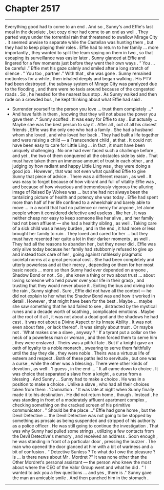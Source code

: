 
# Chapter 2517


---

Everything good had to come to an end . And so , Sunny's and Effie's last meal in the desolate , but cozy diner had come to an end as well .
They parted ways under the torrential rain that threatened to swallow Mirage City . It seemed unwise to separate while the Castellan was hunting them , but they had to keep playing their roles . Effie had to return to her family ... more importantly , they wanted to split the team spying on them in two , so that escaping its surveillance was easier later .
Sunny glanced at Effie and lingered for a few moments just before they went their own ways .
“ You ... be careful .”
Effie met his gaze calmly and smiled after a long stretch of silence .
" You too , partner .”
With that , she was gone .
Sunny remained motionless for a while , then inhaled deeply and began walking . His PTV had been destroyed , the subway system of Mirage City was paralyzed due to the flooding , and there were no taxis around because of the congested roads . So , he headed for the nearest bus stop .
As Sunny walked and then rode on a crowded bus , he kept thinking about what Effie had said .
* Surrender yourself to the person you love ... trust them completely ...*
* And have faith in them , knowing that they will not abuse the power you gave them .*
Sunny scoffed .
It was easy for Effie to say .
But actually ...
Maybe she was the best person to say it . After all , out of all his closest friends , Effie was the only one who had a family . She had a husband whom she loved , and who loved her back . They had built a life together and were raising a child — a Transcendent child , at that . It could not have been easy to care for Little Ling ... in fact , it must have been uniquely challenging .
No one had ever faced such a challenge before , and yet , the two of them conquered all the obstacles side by side . That must have taken them an immense amount of trust in each other , and judging by how radiant and happy Little Ling was , they were doing a good job .
However , that was not even what qualified Effie to give Sunny that piece of advice . There was a different reason , as well .
It was easy to forget because of how vibrant and full of vitality Effie was , and because of how vivacious and tremendously vigorous the alluring image of Raised By Wolves was ... but she had not always been the tantalizing picture of health and potency she was today .
Effie had spent more than half of her life confined to a wheelchair and barely able to move ... in a world that had no patience or mercy for anyone , let alone people whom it considered defective and useless , like her . It was neither cheap nor easy to keep someone like her alive , and her family had not been affluent — she had a healthy sibling , as well . Taking care of a sick child was a heavy burden , and in the end , it had more or less brought her family to ruin . They loved and cared for her ... but they must have resented her quite a lot in their darker moments , as well .
They had all the reasons to abandon her , but they never did . Effie was only alive today because her family had stubbornly refused to give up and instead took care of her , going against ruthlessly pragmatic societal norms at a great personal cost .
She had been completely and utterly powerless and at their mercy , depending on them for her most basic needs ... more so than Sunny had ever depended on anyone , Shadow Bond or not .
So , she knew a thing or two about trust ... about loving someone who held power over your life in their grasp , and trusting that they would never abuse it .
Exiting the bus and diving into the rain , Sunny sighed .
Sure , Effie did not have all the context — he did not explain to her what the Shadow Bond was and how it worked in detail . However , that might have been for the best . Maybe ... maybe she saw something that he had failed to see , distracted by the mystical runes and a decade worth of scathing , complicated emotions .
Maybe at the root of it all , it was not about a dead god and the shadows he had cast . It was not about a Divine Aspect or its Innate Ability . It was not even about fate , or lack thereof .
It was simply about trust .
Or maybe not .
'What makes one a slave , anyway ? '
If a tyrant put a collar on the neck of a powerless man or woman , and then forced them to serve him , they were enslaved . Theirs was a pitiful fate .
But if a knight gave an oath of loyalty to a noble monarch , swearing to serve them faithfully until the day they die , they were noble . Theirs was a virtuous life of esteem and respect .
Both of these paths led to servitude , but one was a curse , while the other was a blessing . There were other kinds of devotion , as well .
'I guess , in the end ... '
It all came down to choice .
It was choice that separated a slave from a knight , a curse from a blessing .
And Sunny ...
Sunny had to make a choice .
He was in a position to make a choice . Unlike a slave , who had all their choices taken from them .
'Damnation . '
It was late at night when Sunny finally made it to his destination .
He did not return home , though .
Instead , he was standing in front of a moderately affluent apartment complex , checking something on the cracked screen of his primitive communicator .
" Should be the place ..."
Effie had gone home , but the Devil Detective ... the Devil Detective was not going to be stopped by something as prosaic as being suspended and stripped of his authority as a police officer . He was still going to continue the investigation .
That was why Sunny had pulled some strings , utilizing a few contacts from the Devil Detective's memory , and received an address .
Soon enough , he was standing in front of a particular door , pressing the buzzer .
The man who opened the door glanced at him with a bit of wariness and a bit of confusion .
“ Detective Sunless ? To what do I owe the pleasure ? Is ... is there news about Mr . Mordret ?"
It was none other than the Other Mordret's personal assistant — the person who knew the most about where the CEO of the Valor Group went and what he did .
“ I wanted to ask you a few questions ... and yes , there is ."
Sunny gave the man an amicable smile .
And then punched him in the stomach .

---

